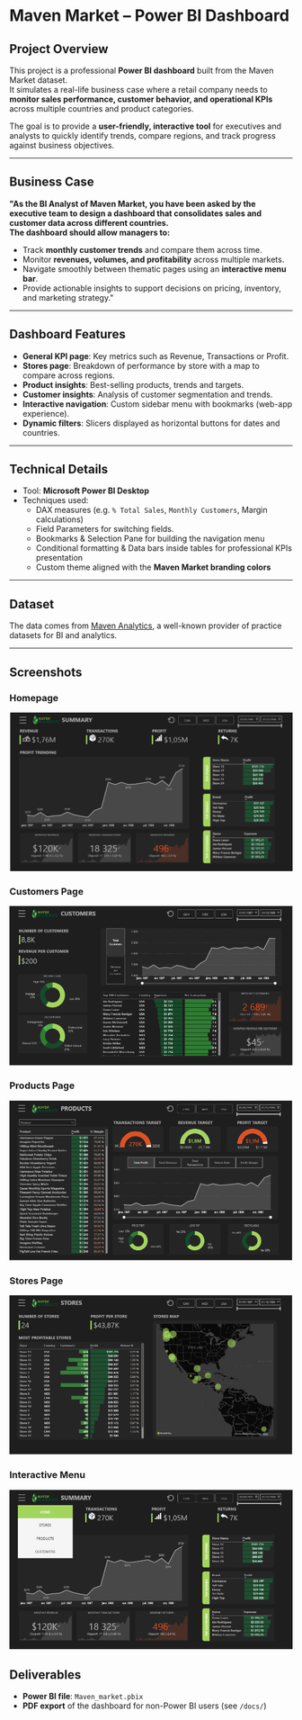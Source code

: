 # Maven Market – Power BI Dashboard

## Project Overview
This project is a professional **Power BI dashboard** built from the Maven Market dataset.  
It simulates a real-life business case where a retail company needs to **monitor sales performance, customer behavior, and operational KPIs** across multiple countries and product categories.  

The goal is to provide a **user-friendly, interactive tool** for executives and analysts to quickly identify trends, compare regions, and track progress against business objectives.

---

## Business Case
**"As the BI Analyst of Maven Market, you have been asked by the executive team to design a dashboard that consolidates sales and customer data across different countries.  
The dashboard should allow managers to:**
- Track **monthly customer trends** and compare them across time.  
- Monitor **revenues, volumes, and profitability** across multiple markets.  
- Navigate smoothly between thematic pages using an **interactive menu bar**.  
- Provide actionable insights to support decisions on pricing, inventory, and marketing strategy."

---

## Dashboard Features
- **General KPI page**: Key metrics such as Revenue, Transactions or Profit.
- **Stores page**: Breakdown of performance by store with a map to compare across regions.  
- **Product insights**: Best-selling products, trends and targets.  
- **Customer insights**: Analysis of customer segmentation and trends.  
- **Interactive navigation**: Custom sidebar menu with bookmarks (web-app experience).  
- **Dynamic filters**: Slicers displayed as horizontal buttons for dates and countries.  

---

## Technical Details
- Tool: **Microsoft Power BI Desktop**  
- Techniques used:
  - DAX measures (e.g. `% Total Sales`, `Monthly Customers`, Margin calculations)  
  - Field Parameters for switching fields.  
  - Bookmarks & Selection Pane for building the navigation menu  
  - Conditional formatting & Data bars inside tables for professional KPIs presentation  
  - Custom theme aligned with the **Maven Market branding colors**  

---

## Dataset
The data comes from [Maven Analytics](https://www.mavenanalytics.io/), a well-known provider of practice datasets for BI and analytics.

---

## Screenshots
### Homepage
![Homepage](IMG/Homepage.PNG)

### Customers Page
![Customers](IMG/Customers.PNG)

### Products Page
![Products](IMG/Products.PNG)

### Stores Page
![Stores](IMG/Stores.PNG)

### Interactive Menu
![Interactive Menu](IMG/Interactive_Menu.PNG)


## Deliverables
- **Power BI file**: `Maven_market.pbix`  
- **PDF export** of the dashboard for non-Power BI users (see `/docs/`)  
